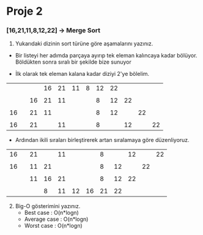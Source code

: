 # Proje 2

### [16,21,11,8,12,22] -> Merge Sort

1. Yukarıdaki dizinin sort türüne göre aşamalarını yazınız.
*  Bir listeyi her adımda parçaya ayırıp tek eleman kalıncaya kadar bölüyor. Böldükten sonra sıralı bir şekilde bize sunuyor

* İlk olarak tek eleman kalana kadar diziyi 2'ye bölelim.

|  |  |  |  |  |  |  |  |  |  |  |  |
|- |- |- |- |- |- |- |- |- |- |- |- |
|  |  |  |16|21|11|8 |12|22|  |  |  |
|  |  |  |  |  |  |  |  |  |  |  |  |
|  |  |16|21|11|  |  |8 |12|22|  |  |
|  |  |  |  |  |  |  |  |  |  |  |  |
|16|  |21|11|  |  |  |8 |12|  |22|  |
|  |  |  |  |  |  |  |  |  |  |  |  |
|16|  |21|  |11|  |  |8 |  |12|  |22|

* Ardından ikili sıraları birleştirerek artan sıralamaya göre düzenliyoruz. 

|  |  |  |  |  |  |  |  |  |  |  |  |
|- |- |- |- |- |- |- |- |- |- |- |- |
|16|  |21|  |11|  |  |8 |  |12|  |22|
|  |  |  |  |  |  |  |  |  |  |  |  |
|16|  |11|21|  |  |  |8 |12|  |22|  |
|  |  |  |  |  |  |  |  |  |  |  |  |
|  |  |11|16|21|  |  |8 |12|22|  |  |
|  |  |  |  |  |  |  |  |  |  |  |  |
|  |  |  |8 |11|12|16|21|22|  |  |  |

2. Big-O gösterimini yazınız.
    *  Best case    : O(n*logn)
    *  Average case : O(n*logn)
    *  Worst case   : O(n*logn)